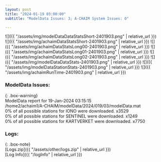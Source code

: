 ```yaml
---
layout: post
title: "2024-01-19 03:00:00"
subtitle: "ModelData Issues: 3; A-CHAIM System Issues: 0"

---
```


![]({{ "/assets/img/modelDataDataStatsShort-2401903.png" | relative_url }})
![]({{ "/assets/img/achaimDataStatsShort-2401903.png" | relative_url }})
![]({{ "/assets/img/achaimDataStatsLong00-2401903.png" | relative_url }})
![]({{ "/assets/img/achaimDataStatsLong01-2401903.png" | relative_url }})
![]({{ "/assets/img/achaimDataStatsLong02-2401903.png" | relative_url }})
![]({{ "/assets/img/modelDataDataStats-2401903.png" | relative_url }})
![]({{ "/assets/img/modelDataStationStats-2401903.png" | relative_url }})
![]({{ "/assets/img/achaimRunTime-2401903.png" | relative_url }})


### ModelData Issues:  
  
{: .box-warning}  
 ModelData report for 19-Jan-2024 03:15:15   
 /home2/achaim1/A-CHAIM/modelData/2024/019/03/modelData.mat   
 0% of all possible stations for IONO were downloaded. x3529   
 0% of all possible stations for SENTINEL were downloaded. x1249   
 0% of all possible stations for KARTVERKET were downloaded. x7750   
  


### Logs:  
  
{: .box-note}  
[Logs.zip]({{ "/assets/other/logs.zip" | relative_url }})  
[Log Info]({{ "/logInfo" | relative_url }})  

